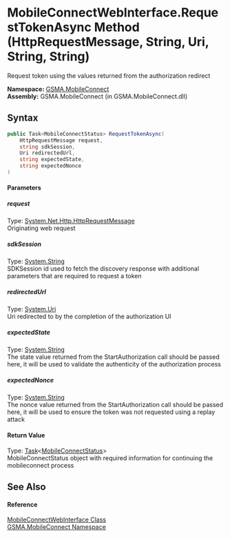 MobileConnectWebInterface.RequestTokenAsync Method (HttpRequestMessage, String, Uri, String, String)
====================================================================================================
Request token using the values returned from the authorization redirect

**Namespace:** [GSMA.MobileConnect][1]  
**Assembly:** GSMA.MobileConnect (in GSMA.MobileConnect.dll)

Syntax
------

```csharp
public Task<MobileConnectStatus> RequestTokenAsync(
	HttpRequestMessage request,
	string sdkSession,
	Uri redirectedUrl,
	string expectedState,
	string expectedNonce
)
```

#### Parameters

##### *request*
Type: [System.Net.Http.HttpRequestMessage][2]  
Originating web request

##### *sdkSession*
Type: [System.String][3]  
SDKSession id used to fetch the discovery response with additional parameters that are required to request a token

##### *redirectedUrl*
Type: [System.Uri][4]  
Uri redirected to by the completion of the authorization UI

##### *expectedState*
Type: [System.String][3]  
The state value returned from the StartAuthorization call should be passed here, it will be used to validate the authenticity of the authorization process

##### *expectedNonce*
Type: [System.String][3]  
The nonce value returned from the StartAuthorization call should be passed here, it will be used to ensure the token was not requested using a replay attack

#### Return Value
Type: [Task][5]&lt;[MobileConnectStatus][6]>  
MobileConnectStatus object with required information for continuing the mobileconnect process

See Also
--------

#### Reference
[MobileConnectWebInterface Class][7]  
[GSMA.MobileConnect Namespace][1]  

[1]: ../README.md
[2]: http://msdn.microsoft.com/en-us/library/hh159020
[3]: http://msdn.microsoft.com/en-us/library/s1wwdcbf
[4]: http://msdn.microsoft.com/en-us/library/txt7706a
[5]: http://msdn.microsoft.com/en-us/library/dd321424
[6]: ../MobileConnectStatus/README.md
[7]: README.md
[8]: ../../_icons/Help.png